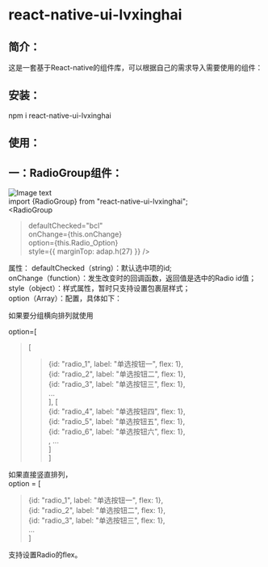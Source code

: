 react-native-ui-lvxinghai
===
简介：  
---
这是一套基于React-native的组件库，可以根据自己的需求导入需要使用的组件：
  
安装：  
---
npm i react-native-ui-lvxinghai    
  
使用：  
---
一：RadioGroup组件：  
---
![Image text](https://raw.githubusercontent.com/lxhRose/react-native-ui-lvxinghai/master/image/RadioGroup.png)  
import {RadioGroup} from "react-native-ui-lvxinghai";  
<RadioGroup  
>defaultChecked="bcl"  
>onChange={this.onChange}  
>option={this.Radio_Option}  
>style={{ marginTop: adap.h(27) }} />  
   
属性：
defaultChecked（string）：默认选中项的id;  
onChange（function）：发生改变时的回调函数，返回值是选中的Radio id值；   
style（object）：样式属性，暂时只支持设置包裹层样式；  
option（Array）：配置，具体如下： 
    
如果要分组横向排列就使用   

option=[  
>[  
>>{id: "radio_1", label: "单选按钮一", flex: 1},  
>>{id: "radio_2", label: "单选按钮二", flex: 1},  
>>{id: "radio_3", label: "单选按钮三", flex: 1},  
>> ...  
>], [  
>>{id: "radio_4", label: "单选按钮四", flex: 1},  
>>{id: "radio_5", label: "单选按钮五", flex: 1},  
>>{id: "radio_6", label: "单选按钮六", flex: 1},  
>>, ...  
>]    
]  
  
如果直接竖直排列，  
option = [  
>{id: "radio_1", label: "单选按钮一", flex: 1},  
>{id: "radio_2", label: "单选按钮二", flex: 1},  
>{id: "radio_3", label: "单选按钮三", flex: 1},  
> ...  
]  
  
支持设置Radio的flex。  
